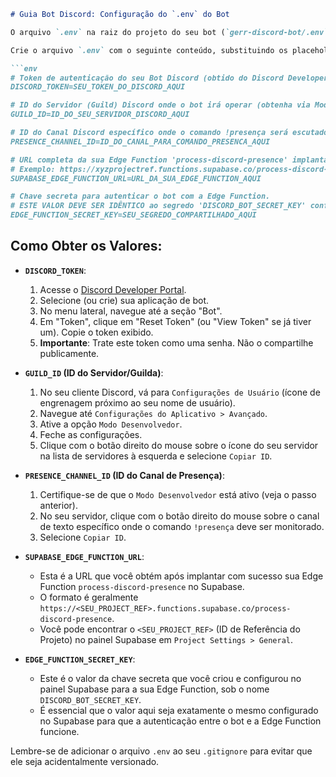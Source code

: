 ```markdown
# Guia Bot Discord: Configuração do `.env` do Bot

O arquivo `.env` na raiz do projeto do seu bot (`gerr-discord-bot/.env`) é crucial para armazenar configurações e segredos de forma segura, sem enviá-los para o controle de versão (Git).

Crie o arquivo `.env` com o seguinte conteúdo, substituindo os placeholders pelos seus valores reais:

```env
# Token de autenticação do seu Bot Discord (obtido do Discord Developer Portal)
DISCORD_TOKEN=SEU_TOKEN_DO_DISCORD_AQUI

# ID do Servidor (Guild) Discord onde o bot irá operar (obtenha via Modo Desenvolvedor no Discord)
GUILD_ID=ID_DO_SEU_SERVIDOR_DISCORD_AQUI

# ID do Canal Discord específico onde o comando !presença será escutado (obtenha via Modo Desenvolvedor)
PRESENCE_CHANNEL_ID=ID_DO_CANAL_PARA_COMANDO_PRESENCA_AQUI

# URL completa da sua Edge Function 'process-discord-presence' implantada no Supabase
# Exemplo: https://xyzprojectref.functions.supabase.co/process-discord-presence
SUPABASE_EDGE_FUNCTION_URL=URL_DA_SUA_EDGE_FUNCTION_AQUI 

# Chave secreta para autenticar o bot com a Edge Function.
# ESTE VALOR DEVE SER IDÊNTICO ao segredo 'DISCORD_BOT_SECRET_KEY' configurado no painel Supabase para a Edge Function.
EDGE_FUNCTION_SECRET_KEY=SEU_SEGREDO_COMPARTILHADO_AQUI
```

## Como Obter os Valores:

*   **`DISCORD_TOKEN`**:
    1.  Acesse o [Discord Developer Portal](https://discord.com/developers/applications).
    2.  Selecione (ou crie) sua aplicação de bot.
    3.  No menu lateral, navegue até a seção "Bot".
    4.  Em "Token", clique em "Reset Token" (ou "View Token" se já tiver um). Copie o token exibido.
    5.  **Importante**: Trate este token como uma senha. Não o compartilhe publicamente.

*   **`GUILD_ID` (ID do Servidor/Guilda)**:
    1.  No seu cliente Discord, vá para `Configurações de Usuário` (ícone de engrenagem próximo ao seu nome de usuário).
    2.  Navegue até `Configurações do Aplicativo > Avançado`.
    3.  Ative a opção `Modo Desenvolvedor`.
    4.  Feche as configurações.
    5.  Clique com o botão direito do mouse sobre o ícone do seu servidor na lista de servidores à esquerda e selecione `Copiar ID`.

*   **`PRESENCE_CHANNEL_ID` (ID do Canal de Presença)**:
    1.  Certifique-se de que o `Modo Desenvolvedor` está ativo (veja o passo anterior).
    2.  No seu servidor, clique com o botão direito do mouse sobre o canal de texto específico onde o comando `!presença` deve ser monitorado.
    3.  Selecione `Copiar ID`.

*   **`SUPABASE_EDGE_FUNCTION_URL`**:
    *   Esta é a URL que você obtém após implantar com sucesso sua Edge Function `process-discord-presence` no Supabase.
    *   O formato é geralmente `https://<SEU_PROJECT_REF>.functions.supabase.co/process-discord-presence`.
    *   Você pode encontrar o `<SEU_PROJECT_REF>` (ID de Referência do Projeto) no painel Supabase em `Project Settings > General`.

*   **`EDGE_FUNCTION_SECRET_KEY`**:
    *   Este é o valor da chave secreta que você criou e configurou no painel Supabase para a sua Edge Function, sob o nome `DISCORD_BOT_SECRET_KEY`.
    *   É essencial que o valor aqui seja exatamente o mesmo configurado no Supabase para que a autenticação entre o bot e a Edge Function funcione.

Lembre-se de adicionar o arquivo `.env` ao seu `.gitignore` para evitar que ele seja acidentalmente versionado.
```